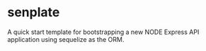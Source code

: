 # senplate
A quick start template for bootstrapping a new NODE Express API application using sequelize as the ORM.
